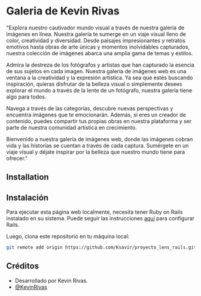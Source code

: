 # Galeria de Kevin Rivas 

"Explora nuestro cautivador mundo visual a través de nuestra galería de imágenes en línea. Nuestra galería te sumerge en un viaje visual lleno de color, creatividad y diversidad. Desde paisajes impresionantes y retratos emotivos hasta obras de arte únicas y momentos inolvidables capturados, nuestra colección de imágenes abarca una amplia gama de temas y estilos.

Admira la destreza de los fotógrafos y artistas que han capturado la esencia de sus sujetos en cada imagen. Nuestra galería de imágenes web es una ventana a la creatividad y la expresión artística. Ya sea que estés buscando inspiración, quieras disfrutar de la belleza visual o simplemente desees explorar el mundo a través de la lente de un fotógrafo, nuestra galería tiene algo para todos.

Navega a través de las categorías, descubre nuevas perspectivas y encuentra imágenes que te emocionarán. Además, si eres un creador de contenido, puedes compartir tus propias obras en nuestra plataforma y ser parte de nuestra comunidad artística en crecimiento.

Bienvenido a nuestra galería de imágenes web, donde las imágenes cobran vida y las historias se cuentan a través de cada captura. Sumérgete en un viaje visual y déjate inspirar por la belleza que nuestro mundo tiene para ofrecer."

## Installation

## Instalación

Para ejecutar esta página web localmente, necesita tener Ruby on Rails instalado en su sistema. Puede seguir las instrucciones [aquí](https://guides.rubyonrails.org/getting_started.html) para configurar Rails.

Luego, clona este repositorio en tu máquina local:

```bash
git remote add origin https://github.com/Ksavir/proyecto_lens_rails.git
```

## Créditos

- Desarrollado por Kevin Rivas.
- [@KevinRivas](https://github.com/Ksavir)